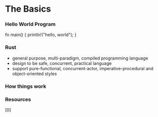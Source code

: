 # The Basics


### Hello World Program

fn main() {
    println!("hello, world");
}

### Rust

- general purpose, multi-paradigm, compiled programming language
- design to be safe, concurrent, practical language
- support pure-functional, concurrent-actor, imperative-procedural and object-oriented styles

### How things work

### Resources

[0]

